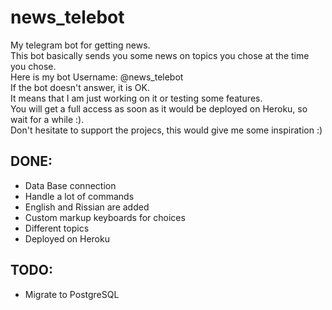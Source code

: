 # news_telebot
My telegram bot for getting news. <br />This bot basically sends you some news on topics you chose at the time you chose.<br /> Here is my bot Username: @news_telebot <br />If the bot doesn't answer, it is OK.<br /> It means that I am just working on it or testing some features.<br /> You will get a full access as soon as it would be deployed on Heroku, so wait for a while :).<br />Don't hesitate to support the projecs, this would give me some inspiration :)

## DONE:
  - Data Base connection
  - Handle a lot of commands
  - English and Rissian are added
  - Custom markup keyboards for choices
  - Different topics
  - Deployed on Heroku
  
## TODO:
  - Migrate to PostgreSQL
